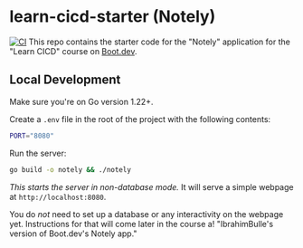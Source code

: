 # learn-cicd-starter (Notely)
[![CI](https://github.com/IbrahimBulle/learn-cicd-starter/actions/workflows/ci.yml/badge.svg)](https://github.com/IbrahimBulle/learn-cicd-starter/actions/workflows/ci.yml/badge.svg)
This repo contains the starter code for the "Notely" application for the "Learn CICD" course on [Boot.dev](https://boot.dev).

## Local Development

Make sure you're on Go version 1.22+.

Create a `.env` file in the root of the project with the following contents:

```bash
PORT="8080"
```

Run the server:

```bash
go build -o notely && ./notely
```

*This starts the server in non-database mode.* It will serve a simple webpage at `http://localhost:8080`.

You do *not* need to set up a database or any interactivity on the webpage yet. Instructions for that will come later in the course a!
"IbrahimBulle's version of Boot.dev's Notely app."
